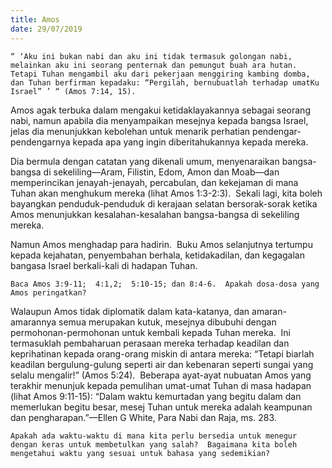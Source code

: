 ```yaml
---
title: Amos
date: 29/07/2019
---
```


`“ ‘Aku ini bukan nabi dan aku ini tidak termasuk golongan nabi, melainkan aku ini seorang penternak dan pemungut buah ara hutan.  Tetapi Tuhan mengambil aku dari pekerjaan menggiring kambing domba, dan Tuhan berfirman kepadaku: “Pergilah, bernubuatlah terhadap umatKu Israel” ’ “ (Amos 7:14, 15).`

Amos agak terbuka dalam mengakui ketidaklayakannya sebagai seorang nabi, namun apabila dia menyampaikan mesejnya kepada bangsa Israel, jelas dia menunjukkan kebolehan untuk menarik perhatian pendengar-pendengarnya kepada apa yang ingin diberitahukannya kepada mereka.

Dia bermula dengan catatan yang dikenali umum, menyenaraikan bangsa-bangsa di sekeliling—Aram, Filistin, Edom, Amon dan Moab—dan memperincikan jenayah-jenayah, percabulan, dan kekejaman di mana Tuhan akan menghukum mereka (lihat Amos 1:3-2:3).  Sekali lagi, kita boleh bayangkan penduduk-penduduk di kerajaan selatan bersorak-sorak ketika Amos menunjukkan kesalahan-kesalahan bangsa-bangsa di sekeliling mereka.

Namun Amos menghadap para hadirin.  Buku Amos selanjutnya tertumpu kepada kejahatan, penyembahan berhala, ketidakadilan, dan kegagalan bangasa Israel berkali-kali di hadapan Tuhan.

`Baca Amos 3:9-11;  4:1,2;  5:10-15; dan 8:4-6.  Apakah dosa-dosa yang Amos peringatkan?`

Walaupun Amos tidak diplomatik dalam kata-katanya, dan amaran-amarannya semua merupakan kutuk, mesejnya dibubuhi dengan permohonan-permohonan untuk kembali kepada Tuhan mereka.  Ini termasuklah pembaharuan perasaan mereka terhadap keadilan dan keprihatinan kepada orang-orang miskin di antara mereka: “Tetapi biarlah keadilan bergulung-gulung seperti air dan kebenaran seperti sungai yang selalu mengalir!” (Amos 5:24).  Beberapa ayat-ayat nubuatan Amos yang terakhir menunjuk kepada pemulihan umat-umat Tuhan di masa hadapan (lihat Amos 9:11-15): “Dalam waktu kemurtadan yang begitu dalam dan memerlukan begitu besar, mesej Tuhan untuk mereka adalah keampunan dan pengharapan.”—Ellen G White, Para Nabi dan Raja, ms. 283.

`Apakah ada waktu-waktu di mana kita perlu bersedia untuk menegur dengan keras untuk membetulkan yang salah?  Bagaimana kita boleh mengetahui waktu yang sesuai untuk bahasa yang sedemikian?`